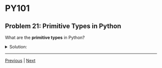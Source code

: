 # PY101
## Problem 21: Primitive Types in Python

What are the **primitive types** in Python?

<details>
<summary>Solution:</summary>

- `int`: Integer numbers, e.g., `42`
- `float`: Floating-point numbers, e.g., `3.14`
- `str`: Strings, e.g., `"hello"`
- `bool`: Booleans, e.g., `True` or `False`
- `NoneType`: The `None` value represents the absence of a value, e.g., `None`

</details>

---

[Previous](020.md) | [Next](022.md)

